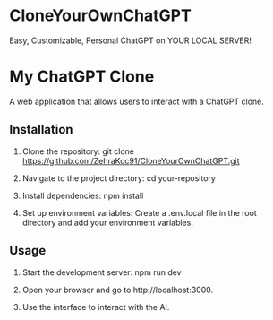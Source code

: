 # CloneYourOwnChatGPT
Easy, Customizable, Personal ChatGPT on YOUR LOCAL SERVER!
# My ChatGPT Clone

A web application that allows users to interact with a ChatGPT clone. 

## Installation

1. Clone the repository:
git clone https://github.com/ZehraKoc91/CloneYourOwnChatGPT.git

2. Navigate to the project directory: 
cd your-repository

3. Install dependencies:
npm install

4. Set up environment variables:
Create a .env.local file in the root directory and add your environment variables.


## Usage

1. Start the development server:
npm run dev

2. Open your browser and go to http://localhost:3000.

3. Use the interface to interact with the AI.
